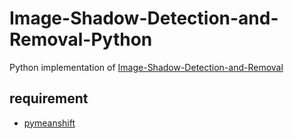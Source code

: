 # Image-Shadow-Detection-and-Removal-Python
Python implementation of [Image-Shadow-Detection-and-Removal](https://github.com/kittenish/Image-Shadow-Detection-and-Removal)

## requirement

- [pymeanshift](https://github.com/fjean/pymeanshift)
